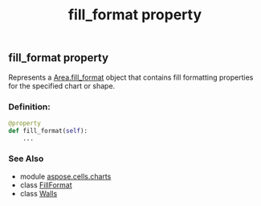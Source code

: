 ﻿---
title: fill_format property
second_title: Aspose.Cells for Python via .NET API References
description: 
type: docs
weight: 140
url: /aspose.cells.charts/walls/fill_format/
is_root: false
---

## fill_format property


Represents a [Area.fill_format](/cells/python-net/aspose.cells.drawing/area#fill_format) object that contains fill formatting properties for the specified chart or shape.
### Definition:
```python
@property
def fill_format(self):
    ...
```

### See Also
* module [aspose.cells.charts](../../)
* class [FillFormat](/cells/python-net/aspose.cells.drawing/fillformat)
* class [Walls](/cells/python-net/aspose.cells.charts/walls)
